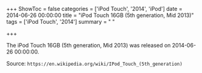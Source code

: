 +++
ShowToc = false
categories = ['iPod Touch', '2014', 'iPod']
date = 2014-06-26 00:00:00
title = "iPod Touch 16GB (5th generation, Mid 2013)"
tags = ['iPod Touch', '2014']
summary = " "

+++

The iPod Touch 16GB (5th generation, Mid 2013) was released on 2014-06-26 00:00:00.

Source: `https://en.wikipedia.org/wiki/IPod_Touch_(5th_generation)`
